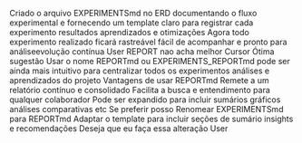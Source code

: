  Criado o arquivo EXPERIMENTSmd no ERD documentando o fluxo experimental e fornecendo um template claro para registrar cada experimento resultados aprendizados e otimizações
Agora todo experimento realizado ficará rastreável fácil de acompanhar e pronto para análiseevolução contínua
User
REPORT nao acha melhor
Cursor
Ótima sugestão
Usar o nome REPORTmd ou EXPERIMENTS_REPORTmd pode ser ainda mais intuitivo para centralizar todos os experimentos análises e aprendizados do projeto
Vantagens de usar REPORTmd
 Remete a um relatório contínuo e consolidado
 Facilita a busca e entendimento para qualquer colaborador
 Pode ser expandido para incluir sumários gráficos análises comparativas etc
Se preferir posso
 Renomear EXPERIMENTSmd para REPORTmd
 Adaptar o template para incluir seções de sumário insights e recomendações
Deseja que eu faça essa alteração
User